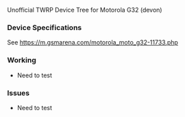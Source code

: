 Unofficial TWRP Device Tree for Motorola G32 (devon)

### Device Specifications

See https://m.gsmarena.com/motorola_moto_g32-11733.php

### Working

- Need to test

### Issues

- Need to test

